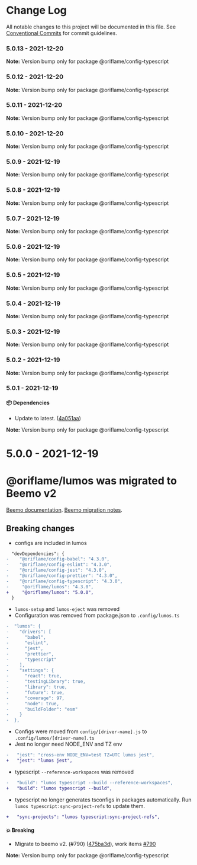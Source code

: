 # Change Log

All notable changes to this project will be documented in this file.
See [Conventional Commits](https://conventionalcommits.org) for commit guidelines.

### 5.0.13 - 2021-12-20

**Note:** Version bump only for package @oriflame/config-typescript





### 5.0.12 - 2021-12-20

**Note:** Version bump only for package @oriflame/config-typescript





### 5.0.11 - 2021-12-20

**Note:** Version bump only for package @oriflame/config-typescript





### 5.0.10 - 2021-12-20

**Note:** Version bump only for package @oriflame/config-typescript





### 5.0.9 - 2021-12-19

**Note:** Version bump only for package @oriflame/config-typescript





### 5.0.8 - 2021-12-19

**Note:** Version bump only for package @oriflame/config-typescript





### 5.0.7 - 2021-12-19

**Note:** Version bump only for package @oriflame/config-typescript





### 5.0.6 - 2021-12-19

**Note:** Version bump only for package @oriflame/config-typescript





### 5.0.5 - 2021-12-19

**Note:** Version bump only for package @oriflame/config-typescript





### 5.0.4 - 2021-12-19

**Note:** Version bump only for package @oriflame/config-typescript





### 5.0.3 - 2021-12-19

**Note:** Version bump only for package @oriflame/config-typescript





### 5.0.2 - 2021-12-19

**Note:** Version bump only for package @oriflame/config-typescript





### 5.0.1 - 2021-12-19

#### 📦 Dependencies

- Update to latest. ([4a051aa](https://github.com/Oriflame/lumos/commit/4a051aaba4a187300606947db0a50d7e14a0bfae))

**Note:** Version bump only for package @oriflame/config-typescript





# 5.0.0 - 2021-12-19

# @oriflame/lumos was migrated to Beemo v2

[Beemo documentation](https://beemo.dev/docs).
[Beemo migration notes](https://beemo.dev/docs/migration/2.0).

## Breaking changes

- configs are included in lumos
```diff
  "devDependencies": {
-    "@oriflame/config-babel": "4.3.0",
-    "@oriflame/config-eslint": "4.3.0",
-    "@oriflame/config-jest": "4.3.0",
-    "@oriflame/config-prettier": "4.3.0",
-    "@oriflame/config-typescript": "4.3.0",
-     "@oriflame/lumos": "4.3.0",
+     "@oriflame/lumos": "5.0.0",
  }
```
- `lumos-setup` and `lumos-eject` was removed
- Configuration was removed from package.json to `.config/lumos.ts`
```diff
-  "lumos": {
-    "drivers": [
-      "babel",
-      "eslint",
-      "jest",
-      "prettier",
-      "typescript"
-    ],
-    "settings": {
-      "react": true,
-      "testingLibrary": true,
-      "library": true,
-      "future": true,
-      "coverage": 97,
-      "node": true,
-      "buildFolder": "esm"
-    }
-  },
```
- Configs were moved from `config/[driver-name].js` to `.config/lumos/[driver-name].ts`
- Jest no longer need NODE_ENV and TZ env
```diff
-   "jest": "cross-env NODE_ENV=test TZ=UTC lumos jest",
+   "jest": "lumos jest",
```
- typescript `--reference-workspaces` was removed
```diff
-   "build": "lumos typescript --build --reference-workspaces",
+   "build": "lumos typescript --build",
```
- typescript no longer generates tsconfigs in packages automatically. Run `lumos typescript:sync-project-refs` to update them.
```diff
+   "sync-projects": "lumos typescript:sync-project-refs",
```

#### 💥 Breaking

- Migrate to beemo v2. (#790) ([475ba3d](https://github.com/Oriflame/lumos/commit/475ba3d25376f8a17fd8b9c70777cc6a3327d35a)), work items [#790](https://github.com/Oriflame/lumos/issues/790)

**Note:** Version bump only for package @oriflame/config-typescript
